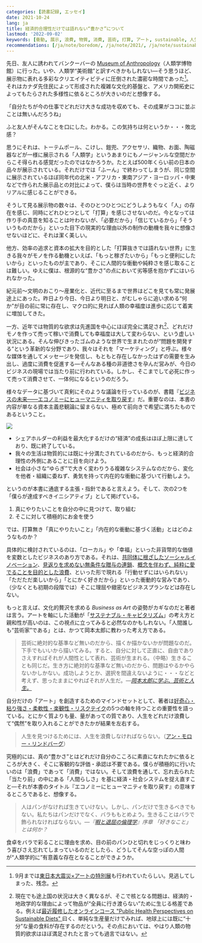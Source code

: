 ```yaml
---
categories: [読書記録, エッセイ]
date: 2021-10-24
lang: ja
title: 経済的合理性だけでは語れない“豊かさ”について
lastmod: '2022-09-02'
keywords: [衝動, 展示, 浪費, 物質, 消費, 芸術, 打算, アート, sustainable, 人生]
recommendations: [/ja/note/boredom/, /ja/note/2021/, /ja/note/sustainable-capitalism/]
---
```


先日、友人に誘われてバンクーバーの [Museum of Anthropology](https://moa.ubc.ca/)（人類学博物館）に行った。いや、人類学“美術館”と訳すべきかもしれない&mdash;そう思うほど、展示物に表れる多彩なクリエイティビティに圧倒された濃密な時間であった[^1]。それはカナダ先住民によって形成された複雑な文化的基盤と、アメリカ開拓史によってもたらされた多様性に依るところが大きいのだと想像する。

「自分たちが今の仕事でどれだけ大きな成功を収めても、その成果がココに並ぶことは無いんだろうね」

ふと友人がそんなことを口にした。わかる。この気持ちは何というか・・・敗北感？

思うにそれは、トーテムポール、こけし、鎧兜、アクセサリ、織物、お面、陶磁器などが一様に展示される「人類学」というあまりにもノージャンルな空間だからこそ得られる感覚だったのではなかろうか。たとえば500年くらい前の日本の品々が展示されている。それだけでは「ふーん」で終わってしまうが、同じ空間に展示されているほぼ同年代の北米・アフリカ・東南アジア・ヨーロッパ・中東などで作られた展示品との対比によって、僕らは当時の世界をぐっと近く、よりリアルに感じることができる。

そうして見る展示物の数々は、そのひとつひとつにどうしようもなく「人」の存在を感じ、同時にどれひとつとして「打算」を感じさせないのだ。今となっては作り手の真意を知ることは叶わないが、「必要だから」「信じているから」「そういうものだから」といった目下の現実的な理由以外の制作の動機を我々に想像させないほどに、それは潔く美しい。

他方、効率の追求と資本の拡大を目的とした「打算抜きでは語れない世界」に生きる我々がモノを作る動機といえば、「もっと稼ぎたいから」「もっと便利にしたいから」といったものが主であり、そこに人間的な衝動や純粋さを感じ取ることは難しい。ゆえに僕は、根源的な“豊かさ”の点において劣等感を抱かずにはいられなかった。

紀元前〜文明のおこり〜産業化と、近代に至るまで世界はどこを見ても常に発展途上にあった。昨日より今日、今日より明日と、がむしゃらに追い求める“何か”が目の前に常に存在し、マクロ的に見れば人類の幸福度は進歩に応じて着実に増加してきた。

一方、近年では物質的な欲求は先進国を中心にほぼ完全に満足され[^2]、どれだけモノを作って売って稼いで消費しても幸福度は大して変わらない、という虚しい状況にある。そんな伸びきったゴムのような世界で生まれたのが“問題を開発する”という革新的な分野であり、我々はそれを「マーケティング」と呼ぶ。様々な媒体を通してメッセージを発信し、もともと存在しなかったはずの需要を生み出し、過度に消費を促進する&mdash;そんなある種の非道徳さを孕んだ営みが、今日のビジネスの現場では当たり前に行われている。しかし、そこまでして必死に作って売って消費させて、一体何になるというのだろう。

様々なデータに基づいて真剣にそのような議論を行っているのが、書籍『[ビジネスの未来――エコノミーにヒューマニティを取り戻す](https://amzn.to/3ji5ZQg)』だ。重要なのは、本書の内容が単なる資本主義悲観論に留まらない、極めて前向きで希望に満ちたものであるということ。

<a href="https://www.amazon.co.jp/dp/B08PZ9HRJM?_encoding=UTF8&btkr=1&linkCode=li2&tag=takuti-22&linkId=84307928dc92b2c6def7005903d83189&language=ja_JP&ref_=as_li_ss_il" target="_blank"><img border="0" src="//ws-fe.amazon-adsystem.com/widgets/q?_encoding=UTF8&ASIN=B08PZ9HRJM&Format=_SL160_&ID=AsinImage&MarketPlace=JP&ServiceVersion=20070822&WS=1&tag=takuti-22&language=ja_JP" ></a><img src="https://ir-jp.amazon-adsystem.com/e/ir?t=takuti-22&language=ja_JP&l=li2&o=9&a=B08PZ9HRJM" width="1" height="1" border="0" alt="" style="border:none !important; margin:0px !important;" />

- シェアホルダーの利益を最大化するだけの“経済”の成長はほぼ上限に達しており、既に終了している。
- 我々の生活は物質的には既に十分満たされているのだから、もっと経済的合理性の外側にあることに目を向けよう。
- 社会は小さな“ゆらぎ”で大きく変わりうる複雑なシステムなのだから、変化を他者・組織に委ねず、勇気を持って内在的な衝動に基づいて行動しよう。

というのが本書に通底する主張・指針であると言えよう。そして、次の2つを「僕らが達成すべきイニシアティブ」として掲げている。

1. 真にやりたいことを自分の中に見つけて、取り組む
2. そこに対して積極的にお金を使う
    
では、打算無き「真にやりたいこと」「内在的な衝動に基づく活動」とはどのようなものか？

具体的に検討されているのは、「ローカル」や「幸福」といった非貨幣的な価値を変数としたビジネスのあり方である。それは、[共同体に根ざしたソーシャルイノベーション](/ja/note/2021/)、[見返りを求めない無条件な贈与の連鎖](/ja/note/the-gifts-in-the-world/)、[概念を伴わず、純粋に愛でることを目的とした浪費](/ja/note/boredom/)、といった形で現れる「行動せずにはいられない」「ただただ楽しいから」「とにかく好きだから」といった衝動的な営みであり、（少なくとも初期の段階では）そこに理屈や緻密なビジネスプランなどは存在しない。

もっと言えば、文化的贅沢を求める *Business as Art* の姿勢がカギなのだと著者は言う。アートを軸にした活動が「[サステナブル・キャピタリズム](/ja/note/sustainable-capitalism/)」の考え方と親和性が高いのは、この視点に立ってみると必然なのかもしれない。「人間誰しも“芸術家”である」とは、かつて岡本太郎に教わった考え方である。

> 芸術に絶対的な基準など無いのだから、描くか描かないかが問題なのだ。下手でもいいから描いてみる。すると、自分に対して正直に、自由でありさえすればそれが人間性として表れ、芸術が生まれる。（中略）生きることも同じだ。生き方に絶対的な基準など無いのだから、問題はやるかやらないかしかない。成功しようとか、選択を間違えないように・・・などと考えず、思ったままにやればそれが人生だ。*&mdash;[岡本太郎に学ぶ、芸術と人生。](/ja/note/todays-art-taro/)*

自分だけの「アート」を創造するためのマインドセットとして、著者は[好奇心・粘り強さ・柔軟性・楽観性・リスクテイク](https://diamond.jp/articles/-/212119?page=3)の5つの軸を持つことの重要性を語っている。とにかく質よりも量、量があっての質であり、人生をどれだけ浪費して“偶然”を取り入れることができたかが結果を左右する。

> 人生を見つけるためには、人生を浪費しなければならない。（[アン・モロー・リンドバーグ](https://meigennavi.net/word/02/027197.htm)）

究極的には、真の“豊かさ”とはどれだけ自分のこころに素直になれたかに依るところが大きく、そこに客観的な評価・承認は不要である。僕らが積極的に行いたいのは「浪費」であって「消費」ではない。そして浪費を通して、忘れ去られた「当たり前」の中にある「人間らしさ」を基に経済・社会システムを捉え直すこと&mdash;それが本書のタイトル『エコノミーにヒューマニティを取り戻す』の意味するところであると、想像する。

> 人はパンがなければ生きていけない。しかし、パンだけで生きるべきでもない。私たちはパンだけでなく、バラももとめよう。生きることはバラで飾られなければならない。*&mdash;『[暇と退屈の倫理学](https://amzn.to/39SCobR)』序章 「好きなこと」とは何か？*

食卓をバラで彩ることに理由を求め、目の前のパンひと切れをじっくりと味わう喜びさえ忘れてしまっているのだとしたら、どうしてそんな空っぽの人間が“人類学的に”有意義な存在となることができようか。

[^1]: 9月までは[東日本大震災×アートの特別展](https://moa.ubc.ca/exhibition/a-future-for-memory/)も行われていたらしい。見逃してしまった、残念。
[^2]: 現在でも途上国の状況は大きく異なるが、そこで核となる問題は、経済的・地政学的な理由によって物品が“全員に行き渡らない”ために生じる格差である。例えば[最近履修したオンラインコース "Public Health Perspectives on Sustainable Diets" ](/note/sustainable-diets/)曰く、単純な生産量だけでみれば、地球上には既に“十分”な量の食料が存在するのだという。その点においては、やはり人類の物質的欲求はほぼ満足されたと言っても過言ではない。